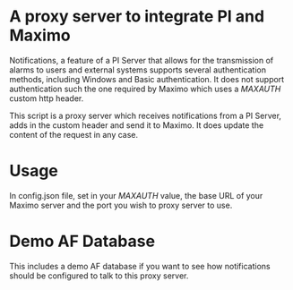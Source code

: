 # A proxy server to integrate PI and Maximo

Notifications, a feature of a PI Server that allows for the transmission of alarms to users and external systems supports several authentication methods, including Windows and Basic authentication. It does not support authentication such the one required by Maximo which uses a *MAXAUTH* custom http header.

This script is a proxy server which receives notifications from a PI Server, adds in the custom header and send it to Maximo. It does update the content of the request in any case.

# Usage

In config.json file, set in your *MAXAUTH* value, the base URL of your Maximo server and the port you wish to proxy server to use.

# Demo AF Database

This includes a demo AF database if you want to see how notifications should be configured to talk to this proxy server.